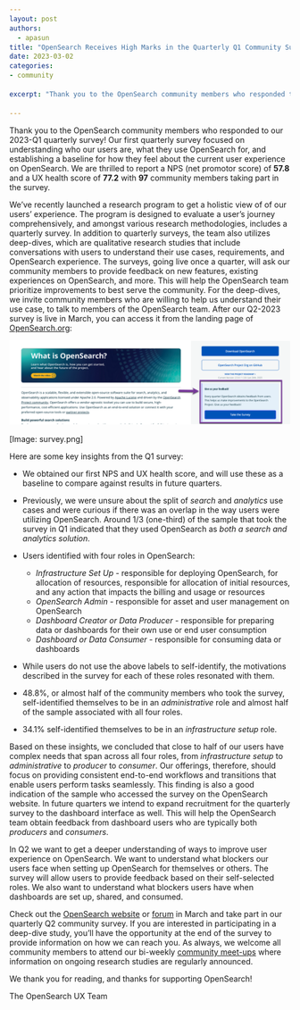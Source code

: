 ```yaml
---
layout: post
authors:
  - apasun
title: "OpenSearch Receives High Marks in the Quarterly Q1 Community Survey"
date: 2023-03-02 
categories:
- community

excerpt: "Thank you to the OpenSearch community members who responded to our 2023-Q1 quarterly survey! Our first quarterly survey focused on understanding who our users are, what they use OpenSearch for, and establishing a baseline for how they feel about the current user experience on OpenSearch. We are thrilled to report a NPS (net promotor score) of **57.8** and a UX health score of **77.2** with **97** community members taking part in the survey."

---
```


Thank you to the OpenSearch community members who responded to our 2023-Q1 quarterly survey! Our first quarterly survey focused on understanding who our users are, what they use OpenSearch for, and establishing a baseline for how they feel about the current user experience on OpenSearch. We are thrilled to report a NPS (net promotor score) of **57.8** and a UX health score of **77.2** with **97** community members taking part in the survey. 

We’ve recently launched a research program to get a holistic view of of our users’ experience. The program is designed to evaluate a user’s journey comprehensively, and amongst various research methodologies, includes a quarterly survey. In addition to quarterly surveys, the team also utilizes deep-dives, which are qualitative research studies that include conversations with users to understand their use cases, requirements, and OpenSearch experience. The surveys, going live once a quarter, will ask our community members to provide feedback on new features, existing experiences on OpenSearch, and more. This will help the OpenSearch team prioritize improvements to best serve the community. For the deep-dives, we invite community members who are willing to help us understand their use case, to talk to members of the OpenSearch team. After our Q2-2023 survey is live in March, you can access it from the landing page of [OpenSearch.org](http://opensearch.org/):

![OpenSearch.org website](../assets/media/blog-images/2023-03-02-q1-survey-results/q1-survey-results.png)

[Image: survey.png]

Here are some key insights from the Q1 survey:

* We obtained our first NPS and UX health score, and will use these as a baseline to compare against results in future quarters.
* Previously, we were unsure about the split of *search* and *analytics* use cases and were curious if there was an overlap in the way users were utilizing OpenSearch. Around 1/3 (one-third) of the sample that took the survey in Q1 indicated that they used OpenSearch as *both a search and analytics solution*. 
* Users identified with four roles in OpenSearch: 
  - _Infrastructure Set Up_ - responsible for deploying OpenSearch, for allocation of resources, responsible for allocation of initial resources, and any action that impacts the billing and usage or resources
  - _OpenSearch Admin_ - responsible for asset and user management on OpenSearch
  - _Dashboard Creator or Data Producer_ - responsible for preparing data or dashboards for their own use or end user consumption
  - _Dashboard or Data Consumer_ - responsible for consuming data or dashboards
  
* While users do not use the above labels to self-identify, the motivations described in the survey for each of these roles resonated with them.
* 48.8%, or almost half of the community members who took the survey, self-identified themselves to be in an *administrative* role and almost half of the sample associated with all four roles.
* 34.1% self-identified themselves to be in an *infrastructure setup* role. 

Based on these insights, we concluded that close to half of our users have complex needs that span across all four roles, from *infrastructure setup* to *administrative* to *producer* to *consumer*.  Our offerings, therefore, should focus on providing consistent end-to-end workflows and transitions that enable users perform tasks seamlessly. This finding is also a good indication of the sample who accessed the survey on the OpenSearch website. In future quarters we intend to expand recruitment for the quarterly survey to the dashboard interface as well. This will help the OpenSearch team obtain feedback from dashboard users who are typically both *producers* and *consumers*.
 
In Q2 we want to get a deeper understanding of ways to improve user experience on OpenSearch. We want to understand what blockers our users face when setting up OpenSearch for themselves or others. The survey will allow users to provide feedback based on their self-selected roles. We also want to understand what blockers users have when dashboards are set up, shared, and consumed. 

Check out the [OpenSearch website](https://opensearch.org/) or [forum](https://forum.opensearch.org/) in March and take part in our quarterly Q2 community survey. If you are interested in participating in a deep-dive study, you’ll have the opportunity at the end of the survey to provide information on how we can reach you. As always, we welcome all community members to attend our bi-weekly [community meet-ups](https://forum.opensearch.org/t/opensearch-community-meeting-2023-0328/12531) where information on ongoing research studies are regularly announced. 
 
We thank you for reading, and thanks for supporting OpenSearch!

The OpenSearch UX Team

